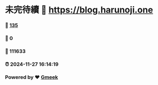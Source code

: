 # 未完待續 :link: https://blog.harunoji.one 
### :page_facing_up: [135](https://blog.harunoji.one/tag.html) 
### :speech_balloon: 0 
### :hibiscus: 111633 
### :alarm_clock: 2024-11-27 16:14:19 
### Powered by :heart: [Gmeek](https://github.com/Meekdai/Gmeek)
